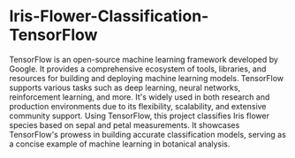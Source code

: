 # Iris-Flower-Classification-TensorFlow
TensorFlow is an open-source machine learning framework developed by Google. It provides a comprehensive ecosystem of tools, libraries, and resources for building and deploying machine learning models. TensorFlow supports various tasks such as deep learning, neural networks, reinforcement learning, and more. It's widely used in both research and production environments due to its flexibility, scalability, and extensive community support.
Using TensorFlow, this project classifies Iris flower species based on sepal and petal measurements. It showcases TensorFlow's prowess in building accurate classification models, serving as a concise example of machine learning in botanical analysis.
